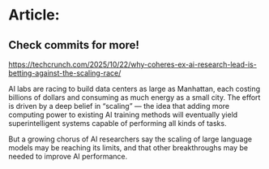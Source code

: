 # Article:

## Check commits for more!
https://techcrunch.com/2025/10/22/why-coheres-ex-ai-research-lead-is-betting-against-the-scaling-race/

AI labs are racing to build data centers as large as Manhattan, each costing billions of dollars and consuming as much energy as a small city. The effort is driven by a deep belief in “scaling” — the idea that adding more computing power to existing AI training methods will eventually yield superintelligent systems capable of performing all kinds of tasks.

But a growing chorus of AI researchers say the scaling of large language models may be reaching its limits, and that other breakthroughs may be needed to improve AI performance.